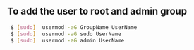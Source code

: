 ##  To add the user to root and admin group
```sh
 $ [sudo]  usermod -aG GroupName UserName
 $ [sudo]  usermod -aG sudo UserName
 $ [sudo]  usermod -aG admin UserName
```

